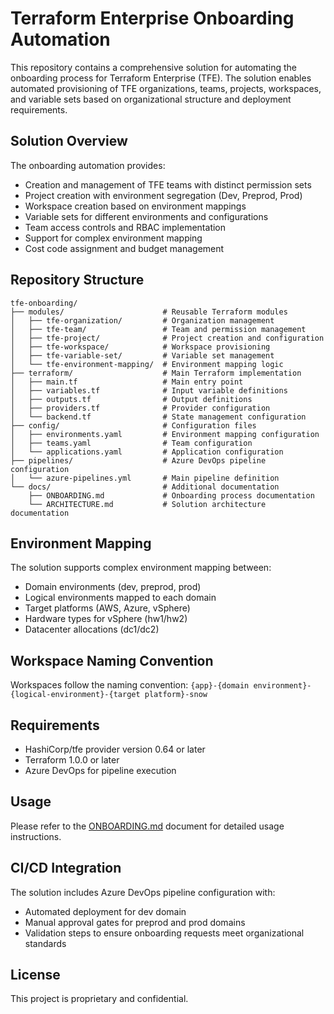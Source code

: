 # Terraform Enterprise Onboarding Automation

This repository contains a comprehensive solution for automating the onboarding process for Terraform Enterprise (TFE). The solution enables automated provisioning of TFE organizations, teams, projects, workspaces, and variable sets based on organizational structure and deployment requirements.

## Solution Overview

The onboarding automation provides:
- Creation and management of TFE teams with distinct permission sets
- Project creation with environment segregation (Dev, Preprod, Prod)
- Workspace creation based on environment mappings
- Variable sets for different environments and configurations
- Team access controls and RBAC implementation
- Support for complex environment mapping
- Cost code assignment and budget management

## Repository Structure

```
tfe-onboarding/
├── modules/                      # Reusable Terraform modules
│   ├── tfe-organization/         # Organization management
│   ├── tfe-team/                 # Team and permission management
│   ├── tfe-project/              # Project creation and configuration
│   ├── tfe-workspace/            # Workspace provisioning
│   ├── tfe-variable-set/         # Variable set management
│   └── tfe-environment-mapping/  # Environment mapping logic
├── terraform/                    # Main Terraform implementation
│   ├── main.tf                   # Main entry point
│   ├── variables.tf              # Input variable definitions
│   ├── outputs.tf                # Output definitions
│   ├── providers.tf              # Provider configuration
│   └── backend.tf                # State management configuration
├── config/                       # Configuration files
│   ├── environments.yaml         # Environment mapping configuration
│   ├── teams.yaml                # Team configuration
│   └── applications.yaml         # Application configuration
├── pipelines/                    # Azure DevOps pipeline configuration
│   └── azure-pipelines.yml       # Main pipeline definition
└── docs/                         # Additional documentation
    ├── ONBOARDING.md             # Onboarding process documentation
    └── ARCHITECTURE.md           # Solution architecture documentation
```

## Environment Mapping

The solution supports complex environment mapping between:
- Domain environments (dev, preprod, prod)
- Logical environments mapped to each domain
- Target platforms (AWS, Azure, vSphere)
- Hardware types for vSphere (hw1/hw2)
- Datacenter allocations (dc1/dc2)

## Workspace Naming Convention

Workspaces follow the naming convention: `{app}-{domain environment}-{logical-environment}-{target platform}-snow`

## Requirements

- HashiCorp/tfe provider version 0.64 or later
- Terraform 1.0.0 or later
- Azure DevOps for pipeline execution

## Usage

Please refer to the [ONBOARDING.md](docs/ONBOARDING.md) document for detailed usage instructions.

## CI/CD Integration

The solution includes Azure DevOps pipeline configuration with:
- Automated deployment for dev domain
- Manual approval gates for preprod and prod domains
- Validation steps to ensure onboarding requests meet organizational standards

## License

This project is proprietary and confidential.